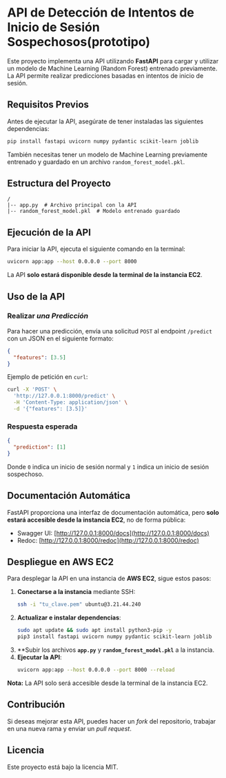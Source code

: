 # API de Detección de Intentos de Inicio de Sesión Sospechosos(prototipo)

Este proyecto implementa una API utilizando **FastAPI** para cargar y utilizar un modelo de Machine Learning (Random Forest) entrenado previamente. La API permite realizar predicciones basadas en intentos de inicio de sesión.

## Requisitos Previos

Antes de ejecutar la API, asegúrate de tener instaladas las siguientes dependencias:

```bash
pip install fastapi uvicorn numpy pydantic scikit-learn joblib
```

También necesitas tener un modelo de Machine Learning previamente entrenado y guardado en un archivo `random_forest_model.pkl`.

## Estructura del Proyecto

```
/
|-- app.py  # Archivo principal con la API
|-- random_forest_model.pkl  # Modelo entrenado guardado
```

## Ejecución de la API

Para iniciar la API, ejecuta el siguiente comando en la terminal:

```bash
uvicorn app:app --host 0.0.0.0 --port 8000
```

La API **solo estará disponible desde la terminal de la instancia EC2**.

## Uso de la API

### Realizar *una Predicción*

Para hacer una predicción, envía una solicitud `POST` al endpoint `/predict` con un JSON en el siguiente formato:

```json
{
  "features": [3.5]
}
```

Ejemplo de petición en `curl`:

```bash
curl -X 'POST' \
  'http://127.0.0.1:8000/predict' \
  -H 'Content-Type: application/json' \
  -d '{"features": [3.5]}'
```

### Respuesta esperada

```json
{
  "prediction": [1]
}
```

Donde `0` indica un inicio de sesión normal y `1` indica un inicio de sesión sospechoso.

## Documentación Automática

FastAPI proporciona una interfaz de documentación automática, pero **solo estará accesible desde la instancia EC2**, no de forma pública:

- Swagger UI: [http://127.0.0.1:8000/docs](http://127.0.0.1:8000/docs)
- Redoc: [http://127.0.0.1:8000/redoc](http://127.0.0.1:8000/redoc)

## Despliegue en AWS EC2

Para desplegar la API en una instancia de **AWS EC2**, sigue estos pasos:

1. **Conectarse a la instancia** mediante SSH:
   ```bash
   ssh -i "tu_clave.pem" ubuntu@3.21.44.240
   ```
2. **Actualizar e instalar dependencias**:
   ```bash
   sudo apt update && sudo apt install python3-pip -y
   pip3 install fastapi uvicorn numpy pydantic scikit-learn joblib
   ```
3. **Subir los archivos **`app.py`** y **`random_forest_model.pkl`** a la instancia.
4. **Ejecutar la API**:
   ```bash
   uvicorn app:app --host 0.0.0.0 --port 8000 --reload
   ```

**Nota:** La API solo será accesible desde la terminal de la instancia EC2.

## Contribución

Si deseas mejorar esta API, puedes hacer un *fork* del repositorio, trabajar en una nueva rama y enviar un *pull request*.

## Licencia

Este proyecto está bajo la licencia MIT.

